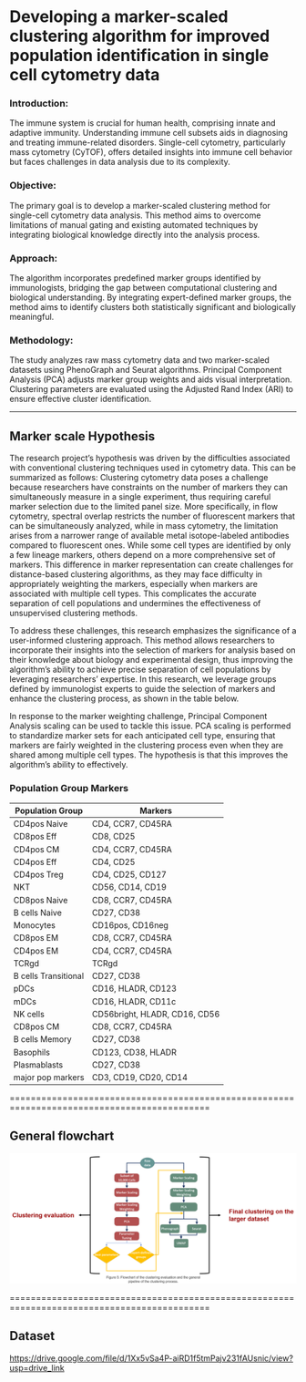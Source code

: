 # Developing a marker-scaled clustering algorithm for improved population identification in single cell cytometry data



### Introduction:
The immune system is crucial for human health, comprising innate and adaptive immunity. Understanding immune cell subsets aids in diagnosing and treating immune-related disorders. Single-cell cytometry, particularly mass cytometry (CyTOF), offers detailed insights into immune cell behavior but faces challenges in data analysis due to its complexity.

### Objective:
The primary goal is to develop a marker-scaled clustering method for single-cell cytometry data analysis. This method aims to overcome limitations of manual gating and existing automated techniques by integrating biological knowledge directly into the analysis process.

### Approach:
The algorithm incorporates predefined marker groups identified by immunologists, bridging the gap between computational clustering and biological understanding. By integrating expert-defined marker groups, the method aims to identify clusters both statistically significant and biologically meaningful.

### Methodology:
The study analyzes raw mass cytometry data and two marker-scaled datasets using PhenoGraph and Seurat algorithms. Principal Component Analysis (PCA) adjusts marker group weights and aids visual interpretation. Clustering parameters are evaluated using the Adjusted Rand Index (ARI) to ensure effective cluster identification.

-----------------


## Marker scale Hypothesis
The research project’s hypothesis was driven by the difficulties associated with conventional
clustering techniques used in cytometry data. This can be summarized as follows:
Clustering cytometry data poses a challenge because researchers have constraints on the
number of markers they can simultaneously measure in a single experiment, thus requiring
careful marker selection due to the limited panel size. More specifically, in flow cytometry,
spectral overlap restricts the number of fluorescent markers that can be simultaneously
analyzed, while in mass cytometry, the limitation arises from a narrower range of available
metal isotope-labeled antibodies compared to fluorescent ones. While some cell types are
identified by only a few lineage markers, others depend on a more comprehensive set of
markers. This difference in marker representation can create challenges for distance-based
clustering algorithms, as they may face difficulty in appropriately weighting the markers,
especially when markers are associated with multiple cell types. This complicates the
accurate separation of cell populations and undermines the effectiveness of unsupervised
clustering methods.

To address these challenges, this research emphasizes the significance of a user-informed
clustering approach. This method allows researchers to incorporate their insights into the
selection of markers for analysis based on their knowledge about biology and experimental
design, thus improving the algorithm’s ability to achieve precise separation of cell populations
by leveraging researchers’ expertise. In this research, we leverage groups defined by
immunologist experts to guide the selection of markers and enhance the clustering process, as shown in the table below.

In response to the marker weighting challenge, Principal Component Analysis scaling can
be used to tackle this issue. PCA scaling is performed to standardize marker sets for
each anticipated cell type, ensuring that markers are fairly weighted in the clustering
process even when they are shared among multiple cell types. The hypothesis is that
this improves the algorithm’s ability to effectively.

### Population Group Markers

| Population Group   | Markers                        |
|--------------------|--------------------------------|
| CD4pos Naive       | CD4, CCR7, CD45RA              |
| CD8pos Eff         | CD8, CD25                      |
| CD4pos CM          | CD4, CCR7, CD45RA              |
| CD4pos Eff         | CD4, CD25                      |
| CD4pos Treg        | CD4, CD25, CD127               |
| NKT                | CD56, CD14, CD19               |
| CD8pos Naive       | CD8, CCR7, CD45RA              |
| B cells Naive      | CD27, CD38                     |
| Monocytes          | CD16pos, CD16neg               |
| CD8pos EM          | CD8, CCR7, CD45RA              |
| CD4pos EM          | CD4, CCR7, CD45RA              |
| TCRgd              | TCRgd                          |
| B cells Transitional | CD27, CD38                   |
| pDCs               | CD16, HLADR, CD123             |
| mDCs               | CD16, HLADR, CD11c             |
| NK cells           | CD56bright, HLADR, CD16, CD56 |
| CD8pos CM          | CD8, CCR7, CD45RA              |
| B cells Memory     | CD27, CD38                     |
| Basophils          | CD123, CD38, HLADR             |
| Plasmablasts       | CD27, CD38                     |
| major pop markers  | CD3, CD19, CD20, CD14          |




============================================================================================


## General flowchart
![Alt Text](flowchart.png)

============================================================================================

## Dataset
https://drive.google.com/file/d/1Xx5vSa4P-aiRD1f5tmPajv231fAUsnic/view?usp=drive_link

